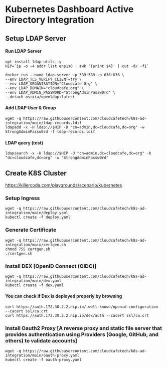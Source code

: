 # Kubernetes Dashboard Active Directory Integration

## Setup LDAP Server

#### Run LDAP Server
```
apt install ldap-utils -y
HIP=`ip -o -4 addr list enp1s0 | awk '{print $4}' | cut -d/ -f1`

docker run --name ldap-server -p 389:389 -p 636:636 \
--env LDAP_TLS_VERIFY_CLIENT=try \
--env LDAP_ORGANISATION="Cloudcafe Org" \
--env LDAP_DOMAIN="cloudcafe.org" \
--env LDAP_ADMIN_PASSWORD="StrongAdminPassw0rd" \
--detach osixia/openldap:latest
```

#### Add LDAP User & Group 
```
wget -q https://raw.githubusercontent.com/cloudcafetech/k8s-ad-integration/main/ldap-records.ldif
ldapadd -x -H ldap://$HIP -D "cn=admin,dc=cloudcafe,dc=org" -w StrongAdminPassw0rd -f ldap-records.ldif
```

#### LDAP query (test)
```ldapsearch -x -H ldap://$HIP -D "cn=admin,dc=cloudcafe,dc=org" -b "dc=cloudcafe,dc=org" -w "StrongAdminPassw0rd"```

## Create K8S Cluster

https://killercoda.com/playgrounds/scenario/kubernetes

### Setup Ingress
```
wget -q https://raw.githubusercontent.com/cloudcafetech/k8s-ad-integration/main/deploy.yaml
kubectl create -f deploy.yaml
```

### Generate Certificate 
```
wget -q https://raw.githubusercontent.com/cloudcafetech/k8s-ad-integration/main/certgen.sh
chmod 755 certgen.sh
./certgen.sh
```

### Install DEX [OpenID Connect (OIDC)]
```
wget -q https://raw.githubusercontent.com/cloudcafetech/k8s-ad-integration/main/dex.yaml
kubectl create -f dex.yaml
```

#### You can check if Dex is deployed properly by browsing 
```
curl https://auth.172.30.2.2.nip.io/.well-known/openid-configuration  --cacert ssl/ca.crt
curl https://auth.172.30.2.2.nip.io/dex/auth --cacert ssl/ca.crt
```

### Install Oauth2 Proxy [A reverse proxy and static file server that provides authentication using Providers (Google, GitHub, and others) to validate accounts]
```
wget -q https://raw.githubusercontent.com/cloudcafetech/k8s-ad-integration/main/oauth-proxy.yaml
kubectl create -f oauth-proxy.yaml
```
